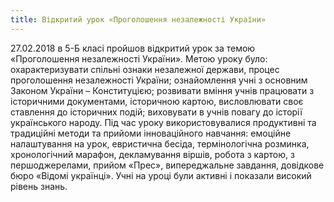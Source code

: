 ```yaml
---
title: Відкритий урок «Проголошення незалежності України»
---
```


27.02.2018 в 5-Б класі пройшов відкритий урок за темою «Проголошення незалежності України». Метою уроку було: охарактеризувати спільні ознаки незалежної держави, процес проголошення незалежності України; ознайомлення учні з основним Законом України – Конституцією; розвивати вміння учнів працювати з історичними документами, історичною картою, висловлювати своє ставлення до історичних подій; виховувати в учнів повагу до історії українського народу. Під час уроку використовувалися продуктивні та традиційні методи та прийоми інноваційного навчання: емоційне налаштування на урок, евристична бесіда, термінологічна розминка, хронологічний марафон, декламування віршів, робота з картою, з першоджерелами, прийом «Прес», випереджальне завдання, довідкове бюро «Відомі українці». Учні на уроці були активні і показали високий рівень знань.

<slideshow id="_/72157688404880300" />
